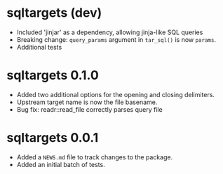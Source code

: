 # sqltargets (dev)

* Included 'jinjar' as a dependency, allowing jinja-like SQL queries
* Breaking change: `query_params` argument in `tar_sql()` is now `params`.
* Additional tests

# sqltargets 0.1.0

* Added two additional options for the opening and closing delimiters.
* Upstream target name is now the file basename.
* Bug fix: readr::read_file correctly parses query file

# sqltargets 0.0.1

* Added a `NEWS.md` file to track changes to the package.
* Added an initial batch of tests.
